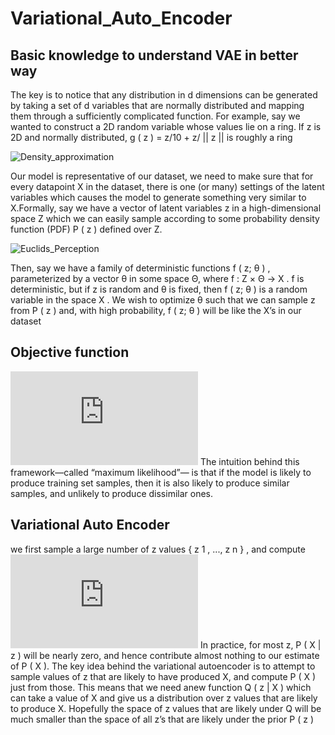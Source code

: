 # Variational_Auto_Encoder
## Basic knowledge to understand VAE in better way 
The key is to notice that any distribution in d dimensions can be generated by taking a set of d variables that are normally distributed and mapping them through a sufficiently complicated function. For example, say we wanted to construct a 2D random variable whose values lie on a ring. If z is 2D and normally distributed, g ( z ) = z/10 + z/ || z || is roughly a ring

![Density_approximation](https://user-images.githubusercontent.com/21220616/58219328-08202900-7d28-11e9-8a35-29a1659ffcc2.png)

Our model is representative of our dataset, we need to make sure that for every datapoint X in the dataset, there is one (or
many) settings of the latent variables which causes the model to generate something very similar to X.Formally, say we have a vector of latent variables z in a high-dimensional space Z which we can easily sample according to some probability density function (PDF) P ( z ) defined over Z.

![Euclids_Perception](https://user-images.githubusercontent.com/21220616/58311378-73502500-7e26-11e9-8c68-e8e6dbba8236.png)


Then, say we have a family of deterministic functions f ( z; θ ) , parameterized by a vector θ in some space Θ, where 
f : Z × Θ → X . f is deterministic, but if z is random and θ is fixed, then f ( z; θ ) is a random variable in the space
X . We wish to optimize θ such that we can sample z from P ( z ) and, with high probability, f ( z; θ ) will be like the X’s in our dataset

## Objective function 
![](http://latex.codecogs.com/gif.latex?P%28X%29%20%3D%20%5Cint%20P%28X%7Cz%3B%5CTheta%20%29P%28z%29dz)
The intuition behind this framework—called “maximum likelihood”— is that if the model is likely to produce training set samples, then it is also likely to produce similar samples, and unlikely to produce dissimilar ones.

## Variational Auto Encoder
we first sample a large number of z values { z 1 , ..., z n } , and compute ![Image](http://latex.codecogs.com/gif.latex?P%28X%29%20%5Capprox%20%5Cfrac%7B1%7D%7Bn%7D%20%5Csum%20P%28X%7Cz%29)
In practice, for most z, P ( X | z ) will be nearly zero, and hence contribute almost nothing to our estimate of P ( X ).
The key idea behind the variational autoencoder is to attempt to sample values of z that are likely to have produced X, and compute P ( X ) just from those. This means that we need anew function Q ( z | X ) which can take a value of X and give us a distribution over z values that are likely to produce X. Hopefully the space of z values that are likely under Q will be much smaller than the space of all z’s that are likely under the prior P ( z )

